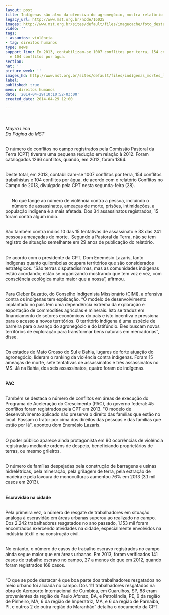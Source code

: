 ```yaml
---
layout: post
title: Indígenas são alvo da ofensiva do agronegócio, mostra relatório da CPT
legacy_url: http://www.mst.org.br/node/16025
images: http://www.mst.org.br/sites/default/files/imagecache/foto_destaque/indígenas_mortes_latuff.JPG
video: ''
tags:
- assuntos: violência
- tag: direitos humanos
type: news
support_line: Em 2013, contabilizam-se 1007 conflitos por terra, 154 conflitos trabalhistas
  e 104 conflitos por água.
section: 
hat: ''
picture_week: ''
images_hd: http://www.mst.org.br/sites/default/files/indígenas_mortes_latuff.JPG
label: 
published: true
menu: direitos humanos
date: '2014-04-29T10:10:52-03:00'
created_date: 2014-04-29 12:00

---
```

<p><em><br><br>Mayrá Lima<br>Da Página do MST</em></p><p><br>O número de conflitos no campo registrados pela Comissão Pastoral da Terra (CPT) tiveram uma pequena redução em relação à 2012. Foram catalogados 1266 conflitos, quando, em 2012, foram 1364.&nbsp;</p><p><br>Deste total, em 2013, contabilizam-se 1007 conflitos por terra, 154 conflitos trabalhistas e 104 conflitos por água, de acordo com o relatório Conflitos no Campo de 2013, divulgado pela CPT nesta segunda-feira (28).</p><p><br><img style="margin: 10px; float: left;" src="http://www.mst.org.br/sites/default/files/grafico-assassinatos.jpg" alt="">No que tange ao número de violência contra a pessoa, incluindo o número de assassinatos, ameaças de morte, prisões, intimidações, a população indígena é a mais afetada. Dos 34 assassinatos registrados, 15 foram contra algum índio.</p><p><br>São também contra índios 10 das 15 tentativas de assassinato e 33 das 241 pessoas ameaçadas de morte. &nbsp;Segundo a Pastoral da Terra, não se tem registro de situação semelhante em 29 anos de publicação do relatório.</p><p><br>De acordo com o presidente da CPT, Dom Enemésio Lazaris, tanto indígenas quanto quilombolas ocupam territórios que são considerados estratégicos. “São terras disputadíssimas, mas as comunidades indígenas estão acordando; estão se organizando mostrando que tem voz e vez, com consciência ecológica muito maior que a nossa”, afirmou.</p><p><br>Para Cleber Buzatto, do Conselho Indigenista Missionário (CIMI), a ofensiva contra os indígenas tem explicação. “O modelo de desenvolvimento implantado no país tem uma dependência extrema da exploração e exportação de commodities agrícolas e minerais. Isto se traduz em financiamento de setores econômicos do país e isto incentiva e pressiona para o acesso a novos territórios. O território indígena é uma espécie de barreira para o avanço do agronegócio e do latifúndio. Eles buscam novos territórios de exploração para transformar bens naturais em mercadorias”, disse.</p><p><br>Os estados de Mato Grosso do Sul e Bahia, lugares de forte atuação do agronegócio, lideram o ranking da violência contra indígenas. Foram 15 ameaças de morte, sete tentativas de assassinatos e três assassinatos no MS. Já na Bahia, dos seis assassinatos, quatro foram de indígenas.</p><p><br><strong>PAC</strong></p><p><br>Também se destaca o número de conflitos em áreas de execução do Programa de Aceleração do Crescimento (PAC), do governo federal: 45 conflitos foram registrados pela CPT em 2013. "O modelo de desenvolvimento aplicado não preserva o direito das famílias que estão no local. Passam o trator por cima dos direitos das pessoas e das famílias que estão por lá", apontou dom Enemésio Lazaris.</p><p><br>O poder público aparece ainda protagonista em 90 ocorrências de violência registradas mediante ordens de despejo, beneficiando proprietários de terras, ou mesmo grileiros.&nbsp;</p><p><br>O número de famílias despejadas pela construção de barragens e usinas hidrelétricas, pela mineração, pela grilagem de terra, pela extração de madeira e pela lavoura de monoculturas aumentou 76% em 2013 (3,1 mil casos em 2013). &nbsp;</p><p><br><strong>Escravidão na cidade</strong></p><p><br>Pela primeira vez, o número de resgate de trabalhadores em situação análoga à escravidão em áreas urbanas superou ao realizado no campo. Dos 2.242 trabalhadores resgatados no ano passado, 1.153 mil foram encontrados exercendo atividades na cidade, especialmente envolvidos na indústria têxtil e na construção civil.</p><p><br>No entanto, o número de casos de trabalho escravo registrados no campo ainda segue maior que em áreas urbanas. Em 2013, foram verificados 141 casos de trabalho escravo no campo, 27 a menos do que em 2012, quando foram registrados 168 casos.</p><p><br>“O que se pode destacar é que boa parte dos trabalhadores resgatados no meio urbano foi aliciada no campo. Dos 111 trabalhadores resgatados na obra do Aeroporto Internacional de Cumbica, em Guarulhos, SP, 88 eram provenientes da região de Paulo Afonso, BA, e Petrolândia, PE, 9 da região de Pinheiro, MA, 6 da região de Imperatriz, MA, e 6 da região de Parnaíba, PI, e outros 2 de outra região do Maranhão” detalha o documento da CPT.</p><div>&nbsp;</div>
